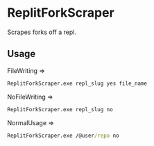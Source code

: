# ReplitForkScraper
Scrapes forks off a repl.

## Usage
FileWriting =>
```cmd
ReplitForkScraper.exe repl_slug yes file_name
```
NoFileWriting => 
```cmd
ReplitForkScraper.exe repl_slug no
```
NormalUsage => 
```cmd
ReplitForkScraper.exe /@user/repo no
```
